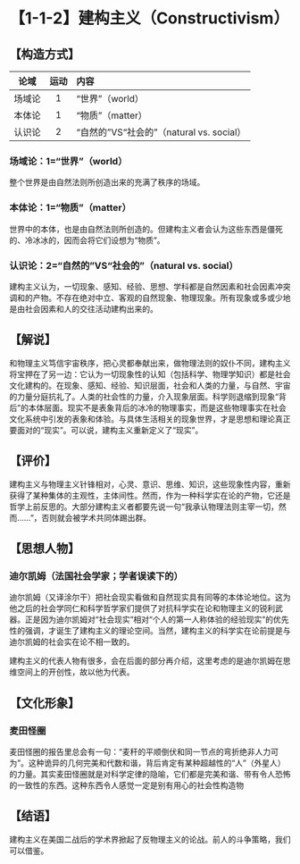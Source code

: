 # 【1-1-2】建构主义（Constructivism）
## 【构造方式】

| 论域 | 运动           | 内容 |
|:----:|:----------------:|:-----|
| 场域论   |1 |  “世界”（world）  |
| 本体论   | 1| “物质”（matter）   |
| 认识论   | 2|  “自然的”VS“社会的”（natural vs. social）  |

### 场域论：1=“世界”（world）
整个世界是由自然法则所创造出来的充满了秩序的场域。
### 本体论：1=“物质”（matter）
世界中的本体，也是由自然法则所创造的。但建构主义者会认为这些东西是僵死的、冷冰冰的，因而会将它们设想为“物质”。
### 认识论：2=“自然的”VS“社会的”（natural vs. social）
建构主义认为，一切现象、感知、经验、思想、学科都是自然因素和社会因素冲突调和的产物。不存在绝对中立、客观的自然现象、物理现象。所有现象或多或少地是由社会因素和人的交往活动建构出来的。

## 【解说】
和物理主义笃信宇宙秩序，把心灵都奉献出来，做物理法则的奴仆不同，建构主义将宝押在了另一边：它认为一切现象性的认知（包括科学、物理学知识）都是社会文化建构的。在现象、感知、经验、知识层面，社会和人类的力量，与自然、宇宙的力量分庭抗礼了。人类的社会性的力量，介入现象层面。科学则退缩到现象“背后”的本体层面。现实不是表象背后的冰冷的物理事实，而是这些物理事实在社会文化系统中引发的表象和体验。与具体生活相关的现象世界，才是思想和理论真正要面对的“现实”。可以说，建构主义重新定义了“现实”。

## 【评价】
建构主义与物理主义针锋相对，心灵、意识、思维、知识，这些现象性内容，重新获得了某种集体的主观性，主体间性。然而，作为一种科学实在论的产物，它还是哲学上前反思的。大部分建构主义者都要先说一句“我承认物理法则主宰一切，然而……”，否则就会被学术共同体踢出群。

## 【思想人物】
### 迪尔凯姆（法国社会学家；学者误读下的）
迪尔凯姆（又译涂尔干）把社会现实看做和自然现实具有同等的本体论地位。这为他之后的社会学同仁和科学哲学家们提供了对抗科学实在论和物理主义的锐利武器。正是因为迪尔凯姆对“社会现实”相对“个人的第一人称体验的经验现实”的优先性的强调，才诞生了建构主义的理论空间。当然，建构主义的科学实在论前提是与迪尔凯姆的社会实在论不相一致的。

建构主义的代表人物有很多，会在后面的部分再介绍，这里考虑的是迪尔凯姆在思维空间上的开创性，故以他为代表。

## 【文化形象】
### 麦田怪圈
麦田怪圈的报告里总会有一句：“麦秆的平顺倒伏和同一节点的弯折绝非人力可为”。这种诡异的几何完美和代数和谐，背后肯定有某种超越性的“人”（外星人）的力量。其实麦田怪圈就是对科学定律的隐喻，它们都是完美和谐、带有令人恐怖的一致性的东西。这种东西令人感觉一定是别有用心的社会性构造物

## 【结语】
建构主义在美国二战后的学术界掀起了反物理主义的论战。前人的斗争策略，我们可以借鉴。
